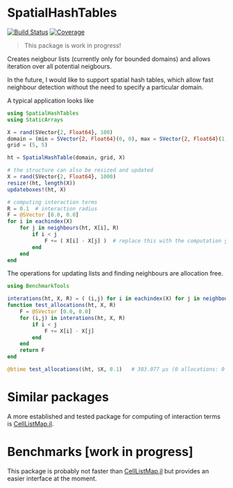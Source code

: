 # SpatialHashTables

<!--
[![Stable](https://img.shields.io/badge/docs-stable-blue.svg)](https://SteffenPL.github.io/SpatialHashTables.jl/stable/)
[![Dev](https://img.shields.io/badge/docs-dev-blue.svg)](https://SteffenPL.github.io/SpatialHashTables.jl/dev/)
-->
[![Build Status](https://github.com/SteffenPL/SpatialHashTables.jl/actions/workflows/CI.yml/badge.svg?branch=main)](https://github.com/SteffenPL/SpatialHashTables.jl/actions/workflows/CI.yml?query=branch%3Amain)
[![Coverage](https://codecov.io/gh/SteffenPL/SpatialHashTables.jl/branch/main/graph/badge.svg)](https://codecov.io/gh/SteffenPL/SpatialHashTables.jl)

> This package is work in progress!

Creates neigbour lists (currently only for bounded domains) and allows iteration over all 
potential neigbours. 

In the future, I would like to support spatial hash tables, which allow fast neighbour detection 
without the need to specify a particular domain. 

A typical application looks like 
```julia
using SpatialHashTables 
using StaticArrays 

X = rand(SVector{2, Float64}, 100)
domain = (min = SVector{2, Float64}(0, 0), max = SVector{2, Float64}(1, 1))
grid = (5, 5)

ht = SpatialHashTable(domain, grid, X)

# the structure can also be resized and updated 
X = rand(SVector{2, Float64}, 1000)
resize!(ht, length(X))
updateboxes!(ht, X)

# computing interaction terms
R = 0.1  # interaction radius
F = @SVector [0.0, 0.0]
for i in eachindex(X) 
    for j in neighbours(ht, X[i], R)
        if i < j
            F += ( X[i] - X[j] )  # replace this with the computation your are interested in
        end
    end
end
```

The operations for updating lists and finding neighbours are allocation free.
```julia 
using BenchmarkTools

interations(ht, X, R) = ( (i,j) for i in eachindex(X) for j in neighbours(ht, X[i], R) )
function test_allocations(ht, X, R)
    F = @SVector [0.0, 0.0]
    for (i,j) in interations(ht, X, R)
        if i < j
            F += X[i] - X[j]
        end
    end
    return F
end

@btime test_allocations($ht, $X, 0.1)   # 383.077 μs (0 allocations: 0 bytes)
```

# Similar packages

A more established and tested package for computing of interaction terms is [CellListMap.jl](https://github.com/m3g/CellListMap.jl).


# Benchmarks [work in progress]

This package is probably not faster than [CellListMap.jl](https://github.com/m3g/CellListMap.jl) 
but provides an easier interface at the moment.

```julia

